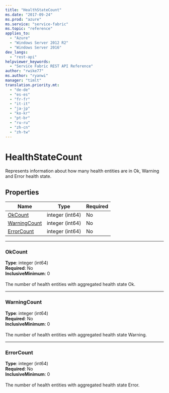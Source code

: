 ```yaml
---
title: "HealthStateCount"
ms.date: "2017-09-24"
ms.prod: "azure"
ms.service: "service-fabric"
ms.topic: "reference"
applies_to: 
  - "Azure"
  - "Windows Server 2012 R2"
  - "Windows Server 2016"
dev_langs: 
  - "rest-api"
helpviewer_keywords: 
  - "Service Fabric REST API Reference"
author: "rwike77"
ms.author: "ryanwi"
manager: "timlt"
translation.priority.mt: 
  - "de-de"
  - "es-es"
  - "fr-fr"
  - "it-it"
  - "ja-jp"
  - "ko-kr"
  - "pt-br"
  - "ru-ru"
  - "zh-cn"
  - "zh-tw"
---
```

# HealthStateCount

Represents information about how many health entities are in Ok, Warning and Error health state.


## Properties
| Name | Type | Required |
| --- | --- | --- |
| [OkCount](#okcount) | integer (int64) | No |
| [WarningCount](#warningcount) | integer (int64) | No |
| [ErrorCount](#errorcount) | integer (int64) | No |

____
### OkCount
__Type__: integer (int64) <br/>
__Required__: No<br/>
__InclusiveMinimum__: 0 <br/>
<br/>
The number of health entities with aggregated health state Ok.

____
### WarningCount
__Type__: integer (int64) <br/>
__Required__: No<br/>
__InclusiveMinimum__: 0 <br/>
<br/>
The number of health entities with aggregated health state Warning.

____
### ErrorCount
__Type__: integer (int64) <br/>
__Required__: No<br/>
__InclusiveMinimum__: 0 <br/>
<br/>
The number of health entities with aggregated health state Error.
